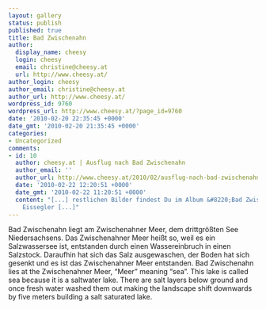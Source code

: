 ```yaml
---
layout: gallery
status: publish
published: true
title: Bad Zwischenahn
author:
  display_name: cheesy
  login: cheesy
  email: christine@cheesy.at
  url: http://www.cheesy.at/
author_login: cheesy
author_email: christine@cheesy.at
author_url: http://www.cheesy.at/
wordpress_id: 9760
wordpress_url: http://www.cheesy.at/?page_id=9760
date: '2010-02-20 22:35:45 +0000'
date_gmt: '2010-02-20 21:35:45 +0000'
categories:
- Uncategorized
comments:
- id: 10
  author: cheesy.at | Ausflug nach Bad Zwischenahn
  author_email: ''
  author_url: http://www.cheesy.at/2010/02/ausflug-nach-bad-zwischenahn/
  date: '2010-02-22 12:20:51 +0000'
  date_gmt: '2010-02-22 11:20:51 +0000'
  content: "[...] restlichen Bilder findest Du im Album &#8220;Bad Zwischenahn&#8221;.
    Eissegler [...]"
---
```

<!--:de-->Bad Zwischenahn liegt am Zwischenahner Meer, dem drittgrößten See Niedersachsens. Das Zwischenahner Meer heißt so, weil es ein Salzwassersee ist, entstanden durch einen Wassereinbruch in einen Salzstock. Daraufhin hat sich das Salz ausgewaschen, der Boden hat sich gesenkt und es ist das Zwischenahner Meer entstanden.
<!--:--><!--:en-->Bad Zwischenahn lies at the Zwischenahner Meer, “Meer” meaning “sea”. This lake is called sea because it is a saltwater lake. There are salt layers below ground and once fresh water washed them out making the landscape shift downwards by five meters building a salt saturated lake.
<!--:-->
